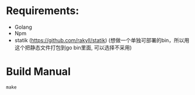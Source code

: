 # Requirements:

* Golang
* Npm
* statik (https://github.com/rakyll/statik) (想做一个单独可部署的bin，所以用这个把静态文件打包到go bin里面, 可以选择不采用)

# Build Manual

```
make 
```
